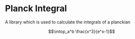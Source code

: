 # Planck Integral

A library which is used to calculate the integrals of a planckian   

```math
\intop_a^b \frac{x^3}{e^x-1}
```
